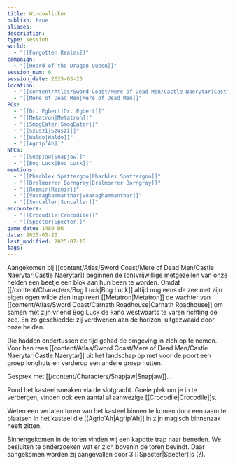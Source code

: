 ```yaml
---
title: Windowlicker
publish: true
aliases: 
description: 
type: session
world:
  - "[[Forgotten Realms]]"
campaign:
  - "[[Hoard of the Dragon Queen]]"
session_num: 6
session_date: 2025-03-23
location:
  - "[[content/Atlas/Sword Coast/Mere of Dead Men/Castle Naerytar|Castle Naerytar]]"
  - "[[Mere of Dead Men|Mere of Dead Men]]"
PCs:
  - "[[Dr. Egbert|Dr. Egbert]]"
  - "[[Metatron|Metatron]]"
  - "[[SmogEater|SmogEater]]"
  - "[[Szuszi|Szuszi]]"
  - "[[Waldo|Waldo]]"
  - "[[Agrip’Ah]]"
NPCs:
  - "[[Snapjaw|Snapjaw]]"
  - "[[Bog Luck|Bog Luck]]"
mentions:
  - "[[Pharblex Spattergoo|Pharblex Spattergoo]]"
  - "[[Dralmorrer Borngray|Dralmorrer Borngray]]"
  - "[[Rezmir|Rezmir]]"
  - "[[Voaraghammanthar|Voaraghammanthar]]"
  - "[[Suncaller|Suncaller]]"
encounters:
  - "[[Crocodile|Crocodile]]"
  - "[[Specter|Specter]]"
game_date: 1489 DR
date: 2025-03-23
last_modified: 2025-07-15
tags: 
---
```


Aangekomen bij [[content/Atlas/Sword Coast/Mere of Dead Men/Castle Naerytar|Castle Naerytar]] beginnen de (on)vrijwillige metgezellen van onze helden een beetje een blok aan hun been te worden. Omdat [[/content/Characters/Bog Luck|Bog Luck]] altijd nog eens de zee met zijn eigen ogen wilde zien inspireert [[Metatron|Metatron]] de wachter van [[content/Atlas/Sword Coast/Carnath Roadhouse|Carnath Roadhouse]] om samen met zijn vriend Bog Luck de kano westwaarts te varen richting de zee. En zo geschiedde: zij verdwenen aan de horizon, uitgezwaaid door onze helden. 

Die hadden ondertussen de tijd gehad de omgeving in zich op te nemen. Voor hen rees [[content/Atlas/Sword Coast/Mere of Dead Men/Castle Naerytar|Castle Naerytar]] uit het landschap op met voor de poort een groep longhuts en verderop een andere groep hutten. 

Gesprek met [[/content/Characters/Snapjaw|Snapjaw]]...

Rond het kasteel sneaken via de slotgracht. Goeie plek om je in te verbergen, vinden ook een aantal al aanwezige  [[Crocodile|Crocodile]]s.

Weten een verlaten toren van het kasteel binnen te komen door een raam te plaatsen in het kasteel die [[Agrip'Ah|Agrip'Ah]] in zijn magisch binnenzak heeft zitten.

Binnengekomen in de toren vinden wij een kapotte trap naar beneden. We besluiten te onderzoeken wat er zich bovenin de toren bevindt. Daar aangekomen worden zij aangevallen door 3 [[Specter|Specter]]s (?).